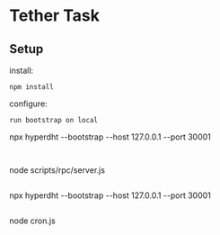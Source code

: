 # Tether Task
## Setup
install: <br/>
````
npm install
````
configure: <br/>
````
run bootstrap on local
````
npx hyperdht --bootstrap --host 127.0.0.1 --port 30001
````


````
 node scripts/rpc/server.js
````

````
npx hyperdht --bootstrap --host 127.0.0.1 --port 30001
````

````
node cron.js
````

